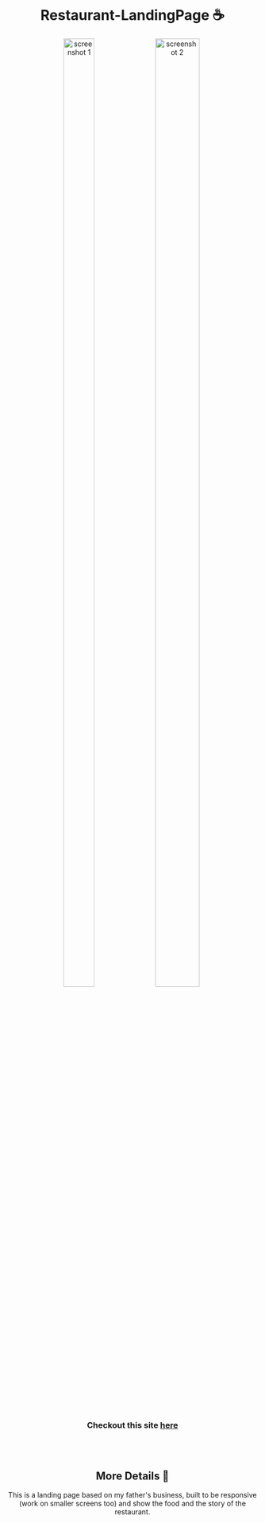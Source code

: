 <h1 align="center">
  Restaurant-LandingPage ☕  
</h1>

<!--
<h3 align="center">
  📺 You can watch a quick showcase
  <a href= "https://www.youtube.com/watch?v=B-BlN-RBImA"> here</a>
</h3>
<br>
-->

<p align="center">
  <img src="https://user-images.githubusercontent.com/61806906/220502303-568ac80b-750f-4069-9171-f9478243175c.png" alt="screenshot 1" width="35%" height="70%"/>
  <img src="https://user-images.githubusercontent.com/61806906/220502233-dbdf1cd4-4dfb-4d79-9d30-e1e93d6c3228.png" alt="screenshot 2" width="42%" height="70%"/>
</p>


<br>
<h3 align="center">
  Checkout this site
  <a href= "https://lucas-tito.github.io/Restaurant-LandingPage-ReactJs/"> here</a>
</h3>

<br><br>
<h2 align="center">
  More Details 📃
</h2>

<p align="center">
  This is a landing page based on my father's business, built to be responsive (work on smaller screens too) and show the food and the story of the restaurant.
</p>

